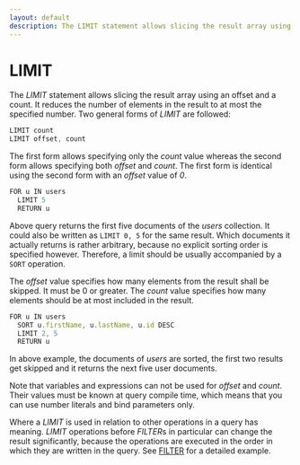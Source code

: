 ```yaml
---
layout: default
description: The LIMIT statement allows slicing the result array using anoffset and a count
---
```

LIMIT
=====

The *LIMIT* statement allows slicing the result array using an
offset and a count. It reduces the number of elements in the result to at most
the specified number. Two general forms of *LIMIT* are followed:

```js
LIMIT count
LIMIT offset, count
```

The first form allows specifying only the *count* value whereas the second form
allows specifying both *offset* and *count*. The first form is identical using
the second form with an *offset* value of *0*.

```js
FOR u IN users
  LIMIT 5
  RETURN u
```

Above query returns the first five documents of the *users* collection.
It could also be written as `LIMIT 0, 5` for the same result.
Which documents it actually returns is rather arbitrary, because no explicit
sorting order is specified however. Therefore, a limit should be usually
accompanied by a `SORT` operation.

The *offset* value specifies how many elements from the result shall be
skipped. It must be 0 or greater. The *count* value specifies how many
elements should be at most included in the result.

```js
FOR u IN users
  SORT u.firstName, u.lastName, u.id DESC
  LIMIT 2, 5
  RETURN u
```

In above example, the documents of *users* are sorted, the first two results
get skipped and it returns the next five user documents.

Note that variables and expressions can not be used for *offset* and *count*.
Their values must be known at query compile time, which means that you can
use number literals and bind parameters only.

Where a *LIMIT* is used in relation to other operations in a query has meaning.
*LIMIT* operations before *FILTER*s in particular can change the result
significantly, because the operations are executed in the order in which they
are written in the query. See [FILTER](operations-filter.html#order-of-operations) for a
detailed example.
 